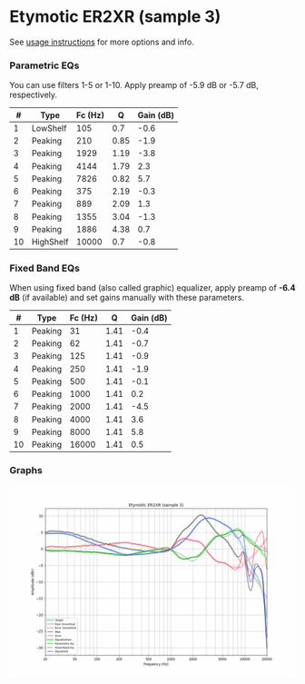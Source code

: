 # Etymotic ER2XR (sample 3)
See [usage instructions](https://github.com/jaakkopasanen/AutoEq#usage) for more options and info.

### Parametric EQs
You can use filters 1-5 or 1-10. Apply preamp of -5.9 dB or -5.7 dB, respectively.

|   # | Type      |   Fc (Hz) |    Q |   Gain (dB) |
|-----|-----------|-----------|------|-------------|
|   1 | LowShelf  |       105 | 0.7  |        -0.6 |
|   2 | Peaking   |       210 | 0.85 |        -1.9 |
|   3 | Peaking   |      1929 | 1.19 |        -3.8 |
|   4 | Peaking   |      4144 | 1.79 |         2.3 |
|   5 | Peaking   |      7826 | 0.82 |         5.7 |
|   6 | Peaking   |       375 | 2.19 |        -0.3 |
|   7 | Peaking   |       889 | 2.09 |         1.3 |
|   8 | Peaking   |      1355 | 3.04 |        -1.3 |
|   9 | Peaking   |      1886 | 4.38 |         0.7 |
|  10 | HighShelf |     10000 | 0.7  |        -0.8 |

### Fixed Band EQs
When using fixed band (also called graphic) equalizer, apply preamp of **-6.4 dB** (if available) and set gains manually with these parameters.

|   # | Type    |   Fc (Hz) |    Q |   Gain (dB) |
|-----|---------|-----------|------|-------------|
|   1 | Peaking |        31 | 1.41 |        -0.4 |
|   2 | Peaking |        62 | 1.41 |        -0.7 |
|   3 | Peaking |       125 | 1.41 |        -0.9 |
|   4 | Peaking |       250 | 1.41 |        -1.9 |
|   5 | Peaking |       500 | 1.41 |        -0.1 |
|   6 | Peaking |      1000 | 1.41 |         0.2 |
|   7 | Peaking |      2000 | 1.41 |        -4.5 |
|   8 | Peaking |      4000 | 1.41 |         3.6 |
|   9 | Peaking |      8000 | 1.41 |         5.8 |
|  10 | Peaking |     16000 | 1.41 |         0.5 |

### Graphs
![](./Etymotic%20ER2XR%20(sample%203).png)
